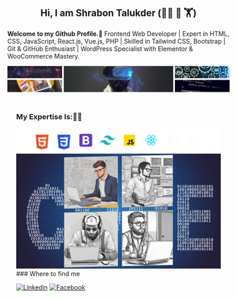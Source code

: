 
<h2 align="center">Hi, I am Shrabon Talukder (👮‍♂️ 👑 🏋️)</h2>
<p><strong>Welcome to my Github Profile.🤝</strong> Frontend Web Developer | Expert in HTML, CSS, JavaScript, React.js, Vue.js, PHP | Skilled in Tailwind CSS, Bootstrap | Git & GitHub Enthusiast | WordPress Specialist with Elementor & WooCommerce Mastery.</p>
<img src="./Assets/Images/frist-imgae.png" alt="Typing">
<div style="padding: 20px;">
<h3>My Expertise Is:👨‍🔬</h3>
<img src="./Assets/Images/all logo.png" alt="Typing">
<img src="./Assets/Images/programmer.png" alt="Typing">
### Where to find me

[![Linkedin](https://img.shields.io/badge/LinkedIn-0077B5?style=flat-square&logo=linkedin&logoColor=white)](https://www.linkedin.com/in/get-shrabon-30158b257/) 
[![Facebook](https://img.shields.io/badge/Facebook-1877F2?style=flat-square&logo=facebook&logoColor=white)](https://www.facebook.com/shrbon.talukder)
</div>
